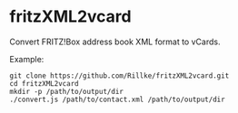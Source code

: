 # fritzXML2vcard
Convert FRITZ!Box address book XML format to vCards.

Example:
```
git clone https://github.com/Rillke/fritzXML2vcard.git
cd fritzXML2vcard
mkdir -p /path/to/output/dir
./convert.js /path/to/contact.xml /path/to/output/dir
```


